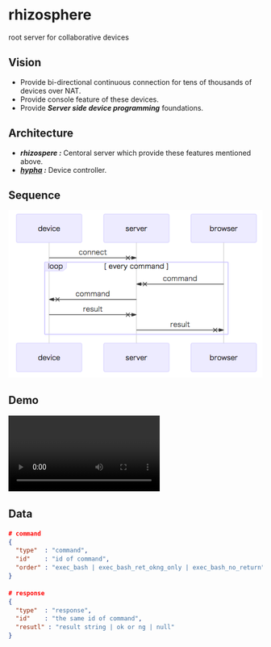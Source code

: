 # rhizosphere
root server for collaborative devices

## Vision
* Provide bi-directional continuous connection for tens of thousands of devices over NAT.
* Provide console feature of these devices.
* Provide ***Server side device programming*** foundations.

## Architecture
* ***rhizospere :*** Centoral server which provide these features mentioned above.
* ***[hypha](https://github.com/UedaTakeyuki/hypha) :*** Device controller. 

## Sequence
<img src="https://github.com/UedaTakeyuki/rhizosphere/blob/master/docs/sequence2.png">

## Demo
<video>
  <source src='https://github.com/UedaTakeyuki/rhizosphere/blob/master/docs/rhizosphere.mov' type='video/mp4'>
</video>

## Data
```json
# command
{ 
  "type"  : "command",
  "id"    : "id of command",
  "order" : "exec_bash | exec_bash_ret_okng_only | exec_bash_no_return"
}

# response
{ 
  "type"  : "response",
  "id"    : "the same id of command",
  "resutl" : "result string | ok or ng | null"
}
```
